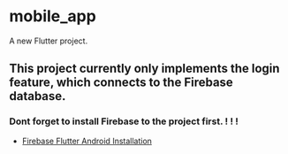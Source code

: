 # mobile_app

A new Flutter project.

## This project currently only implements the login feature, which connects to the Firebase database.

### Dont forget to install Firebase to the project first. ! ! !
- [Firebase Flutter Android Installation](https://firebase.google.com/docs/flutter/setup?platform=android)
